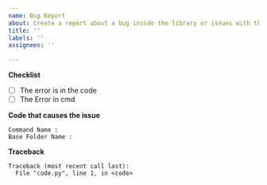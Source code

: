 ```yaml
---
name: Bug Report
about: Create a report about a bug inside the library or issues with the documentation
title: ''
labels: ''
assignees: ''

---
```


**Checklist**
* [ ] The error is in the code
* [ ] The Error in cmd

**Code that causes the issue**
```
Command Name :
Base Folder Name :
```

**Traceback**
```
Traceback (most recent call last):
  File "code.py", line 1, in <code>

```
